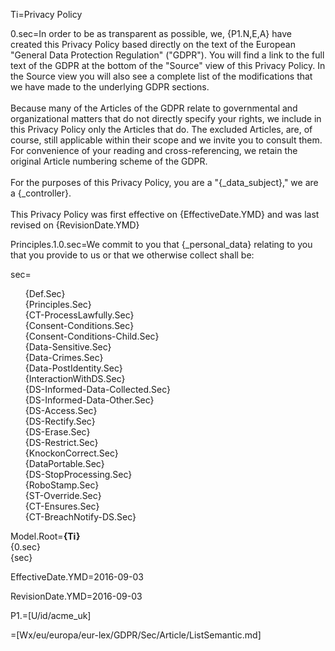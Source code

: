 Ti=Privacy Policy

0.sec=In order to be as transparent as possible, we, {P1.N,E,A} have created this Privacy Policy based directly on the text of the European "General Data Protection Regulation" ("GDPR").  You will find a link to the full text of the GDPR at the bottom of the "Source" view of this Privacy Policy.  In the Source view you will also see a complete list of the modifications that we have made to the underlying GDPR sections. <br> <br> Because many of the Articles of the GDPR relate to governmental and organizational matters that do not directly specify your rights, we include in this Privacy Policy only the Articles that do.  The excluded Articles, are, of course, still applicable within their scope and we invite you to consult them. For convenience of your reading and cross-referencing, we retain the original Article numbering scheme of the GDPR.<br><br>For the purposes of this Privacy Policy, you are a "{_data_subject}," we are a {_controller}. <br><br>This Privacy Policy was first effective on {EffectiveDate.YMD} and was last revised on {RevisionDate.YMD} 

Principles.1.0.sec=We commit to you that {_personal_data} relating to you that you provide to us or that we otherwise collect shall be:

sec=<ul type="none"><li>{Def.Sec}</li><li>{Principles.Sec}</li><li>{CT-ProcessLawfully.Sec}</li><li>{Consent-Conditions.Sec}</li><li>{Consent-Conditions-Child.Sec}</li><li>{Data-Sensitive.Sec}</li><li>{Data-Crimes.Sec}</li><li>{Data-PostIdentity.Sec}</li><li>{InteractionWithDS.Sec}</li><li>{DS-Informed-Data-Collected.Sec}</li><li>{DS-Informed-Data-Other.Sec}</li><li>{DS-Access.Sec}</li><li>{DS-Rectify.Sec}</li><li>{DS-Erase.Sec}</li><li>{DS-Restrict.Sec}</li><li>{KnockonCorrect.Sec}</li><li>{DataPortable.Sec}</li><li>{DS-StopProcessing.Sec}</li><li>{RoboStamp.Sec}</li><li>{ST-Override.Sec}</li><li>{CT-Ensures.Sec}</li><li>{CT-BreachNotify-DS.Sec}</li></ul>

Model.Root=<b>{Ti}</b><br>{0.sec}<br>{sec}
 
EffectiveDate.YMD=2016-09-03

RevisionDate.YMD=2016-09-03

P1.=[U/id/acme_uk]

=[Wx/eu/europa/eur-lex/GDPR/Sec/Article/ListSemantic.md]